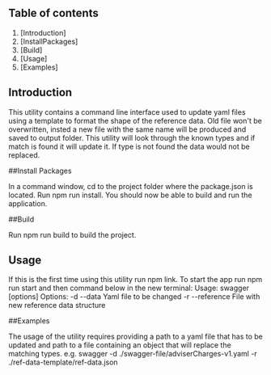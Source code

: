 
## Table of contents

1. [Introduction]
2. [InstallPackages]
3. [Build]
4. [Usage]
5. [Examples]

## Introduction 
This utility contains a command line interface used to update yaml files using a template to format the shape of the reference data. Old file won't be overwritten, insted a new file with the same name will be produced and saved to output folder. This utility will look through the known types and if match is found it will update it. If type is not found the data would not be replaced.

##Install Packages

In a command window, cd to the project folder where the package.json is located.
Run npm run install.
You should now be able to build and run the application.

##Build

Run npm run build to build the project. 

## Usage
If this is the first time using this utility run npm link.
To start the app run npm run start and then command below in the new terminal:
Usage: swagger [options]
Options: 
-d --data <data>            Yaml file to be changed
-r --reference <reference>  File with new reference data structure

##Examples

The usage of the utility requires providing a path to a yaml file that has to be updated and path to a file containing an object that will replace the matching types.
e.g. swagger -d ./swagger-file/adviserCharges-v1.yaml -r ./ref-data-template/ref-data.json